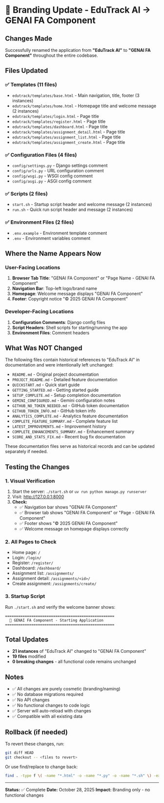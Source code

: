 # 🎨 Branding Update - EduTrack AI → GENAI FA Component

## Changes Made

Successfully renamed the application from **"EduTrack AI"** to **"GENAI FA Component"** throughout the entire codebase.

## Files Updated

### ✅ Templates (11 files)
- `edutrack/templates/base.html` - Main navigation, title, footer (3 instances)
- `edutrack/templates/home.html` - Homepage title and welcome message (2 instances)
- `edutrack/templates/login.html` - Page title
- `edutrack/templates/register.html` - Page title
- `edutrack/templates/dashboard.html` - Page title
- `edutrack/templates/assignment_detail.html` - Page title
- `edutrack/templates/assignment_list.html` - Page title
- `edutrack/templates/assignment_create.html` - Page title

### ✅ Configuration Files (4 files)
- `config/settings.py` - Django settings comment
- `config/urls.py` - URL configuration comment
- `config/wsgi.py` - WSGI config comment
- `config/asgi.py` - ASGI config comment

### ✅ Scripts (2 files)
- `start.sh` - Startup script header and welcome message (2 instances)
- `run.sh` - Quick run script header and message (2 instances)

### ✅ Environment Files (2 files)
- `.env.example` - Environment template comment
- `.env` - Environment variables comment

## Where the Name Appears Now

### User-Facing Locations
1. **Browser Tab Title**: "GENAI FA Component" or "Page Name - GENAI FA Component"
2. **Navigation Bar**: Top-left logo/brand name
3. **Homepage**: Welcome message displays "GENAI FA Component"
4. **Footer**: Copyright notice "© 2025 GENAI FA Component"

### Developer-Facing Locations
1. **Configuration Comments**: Django config files
2. **Script Headers**: Shell scripts for starting/running the app
3. **Environment Files**: Comment headers

## What Was NOT Changed

The following files contain historical references to "EduTrack AI" in documentation and were intentionally left unchanged:
- `README.md` - Original project documentation
- `PROJECT_README.md` - Detailed feature documentation
- `QUICKSTART.md` - Quick start guide
- `GETTING_STARTED.md` - Getting started guide
- `SETUP_COMPLETE.md` - Setup completion documentation
- `GEMINI_CONFIGURED.md` - Gemini configuration notes
- `GITHUB_NO_TOKEN_NEEDED.md` - GitHub token documentation
- `GITHUB_TOKEN_INFO.md` - GitHub token info
- `ANALYTICS_COMPLETE.md` - Analytics feature documentation
- `COMPLETE_FEATURE_SUMMARY.md` - Complete feature list
- `LATEST_IMPROVEMENTS.md` - Improvement history
- `COMPLETE_ENHANCEMENTS_SUMMARY.md` - Enhancement summary
- `SCORE_AND_STATS_FIX.md` - Recent bug fix documentation

These documentation files serve as historical records and can be updated separately if needed.

## Testing the Changes

### 1. Visual Verification
1. Start the server: `./start.sh` or `uv run python manage.py runserver`
2. Visit: http://127.0.0.1:8000
3. **Check:**
   - ✅ Navigation bar shows "GENAI FA Component"
   - ✅ Browser tab shows "GENAI FA Component" or "Page - GENAI FA Component"
   - ✅ Footer shows "© 2025 GENAI FA Component"
   - ✅ Welcome message on homepage displays correctly

### 2. All Pages to Check
- Home page: `/`
- Login: `/login/`
- Register: `/register/`
- Dashboard: `/dashboard/`
- Assignment list: `/assignments/`
- Assignment detail: `/assignments/<id>/`
- Create assignment: `/assignments/create/`

### 3. Startup Script
Run `./start.sh` and verify the welcome banner shows:
```
==================================================
  🚀 GENAI FA Component - Starting Application
==================================================
```

## Total Updates

- **21 instances** of "EduTrack AI" changed to "GENAI FA Component"
- **19 files** modified
- **0 breaking changes** - all functional code remains unchanged

## Notes

- ✅ All changes are purely cosmetic (branding/naming)
- ✅ No database migrations required
- ✅ No API changes
- ✅ No functional changes to code logic
- ✅ Server will auto-reload with changes
- ✅ Compatible with all existing data

## Rollback (if needed)

To revert these changes, run:
```bash
git diff HEAD
git checkout -- <files to revert>
```

Or use find/replace to change back:
```bash
find . -type f \( -name "*.html" -o -name "*.py" -o -name "*.sh" \) -exec sed -i 's/GENAI FA Component/EduTrack AI/g' {} +
```

---

**Status:** ✅ Complete
**Date:** October 28, 2025
**Impact:** Branding only - no functional changes
